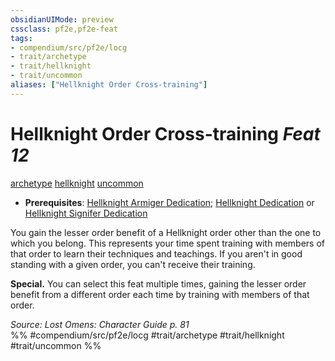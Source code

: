 ```yaml
---
obsidianUIMode: preview
cssclass: pf2e,pf2e-feat
tags:
- compendium/src/pf2e/locg
- trait/archetype
- trait/hellknight
- trait/uncommon
aliases: ["Hellknight Order Cross-training"]
---
```

# Hellknight Order Cross-training  *Feat 12*  
[archetype](archetype.md "Archetype Feat Trait")  [hellknight](Reference/Rules/Traits/hellknight-locg.md "Hellknight  Trait")  [uncommon](uncommon.md "Uncommon Rarity Trait")  

- **Prerequisites**: [Hellknight Armiger Dedication](hellknight-armiger-dedication-lowg.md); [Hellknight Dedication](hellknight-dedication-locg.md) or [Hellknight Signifer Dedication](hellknight-signifer-dedication-locg.md)

You gain the lesser order benefit of a Hellknight order other than the one to which you belong. This represents your time spent training with members of that order to learn their techniques and teachings. If you aren't in good standing with a given order, you can't receive their training.

**Special.** You can select this feat multiple times, gaining the lesser order benefit from a different order each time by training with members of that order.

*Source: Lost Omens: Character Guide p. 81*  
%% #compendium/src/pf2e/locg #trait/archetype #trait/hellknight #trait/uncommon %%